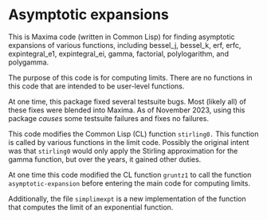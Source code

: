 # Asymptotic expansions

This is Maxima code (written in Common Lisp) for finding asymptotic expansions of various functions, including bessel_j, bessel_k, erf, erfc, expintegral_e1, expintegral_ei, gamma, factorial, polylogarithm, and polygamma. 

The purpose of this code is for computing limits. There are no functions in this code that are intended to be user-level functions. 

At one time, this package fixed several testsuite bugs. Most (likely all) of these
fixes were blended into Maxima. As of November 2023, using this package
_causes_ some testsuite failures and fixes no failures.

This code modifies the Common Lisp (CL) function `stirling0.` This function is called by various functions in the limit code. Possibly the original intent was that `stirling0` would only apply the Stirling approximation for the gamma function, but over the years, it gained other duties. 

At one time this code modified the CL function `gruntz1` to call the function `asymptotic-expansion` before entering the main code for computing limits.

Additionally, the file `simplimexpt` is a new implementation of the function that computes the limit of an exponential function.
